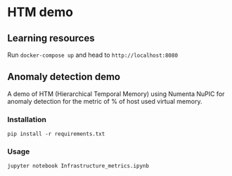 # HTM demo

## Learning resources

Run `docker-compose up` and head to `http://localhost:8080`

## Anomaly detection demo

A demo of HTM (Hierarchical Temporal Memory) using Numenta NuPIC for anomaly detection for the metric of % of host used virtual memory.

### Installation

```
pip install -r requirements.txt
```

### Usage

```
jupyter notebook Infrastructure_metrics.ipynb
```
